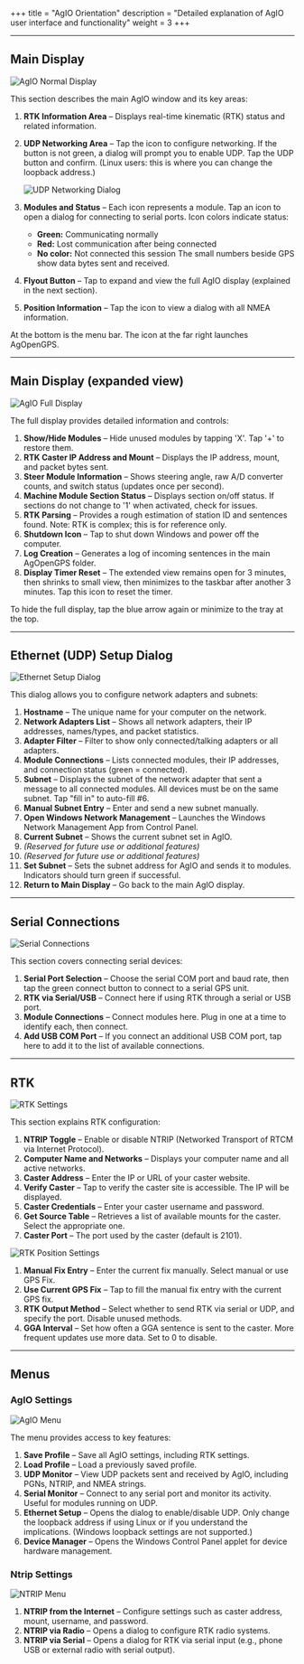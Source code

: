 +++
title = "AgIO Orientation"
description = "Detailed explanation of AgIO user interface and functionality"
weight = 3
+++

---

## Main Display

![AgIO Normal Display](../img/agio.png)

This section describes the main AgIO window and its key areas:

1. **RTK Information Area** – Displays real-time kinematic (RTK) status and
   related information.
2. **UDP Networking Area** – Tap the icon to configure networking. If the button
   is not green, a dialog will prompt you to enable UDP. Tap the UDP button and
   confirm. (Linux users: this is where you can change the loopback address.)

   ![UDP Networking Dialog](../img/agio-ethernet.png)

3. **Modules and Status** – Each icon represents a module. Tap an icon to open a
   dialog for connecting to serial ports. Icon colors indicate status:
   - **Green:** Communicating normally
   - **Red:** Lost communication after being connected
   - **No color:** Not connected this session The small numbers beside GPS show
     data bytes sent and received.
4. **Flyout Button** – Tap to expand and view the full AgIO display (explained
   in the next section).
5. **Position Information** – Tap the icon to view a dialog with all NMEA
   information.

At the bottom is the menu bar. The icon at the far right launches AgOpenGPS.

---

## Main Display (expanded view)

![AgIO Full Display](../img/agio-full.png)

The full display provides detailed information and controls:

1. **Show/Hide Modules** – Hide unused modules by tapping 'X'. Tap '+' to
   restore them.
2. **RTK Caster IP Address and Mount** – Displays the IP address, mount, and
   packet bytes sent.
3. **Steer Module Information** – Shows steering angle, raw A/D converter
   counts, and switch status (updates once per second).
4. **Machine Module Section Status** – Displays section on/off status. If
   sections do not change to '1' when activated, check for issues.
5. **RTK Parsing** – Provides a rough estimation of station ID and sentences
   found. Note: RTK is complex; this is for reference only.
6. **Shutdown Icon** – Tap to shut down Windows and power off the computer.
7. **Log Creation** – Generates a log of incoming sentences in the main
   AgOpenGPS folder.
8. **Display Timer Reset** – The extended view remains open for 3 minutes, then
   shrinks to small view, then minimizes to the taskbar after another 3 minutes.
   Tap this icon to reset the timer.

To hide the full display, tap the blue arrow again or minimize to the tray at
the top.

---

## Ethernet (UDP) Setup Dialog

![Ethernet Setup Dialog](../img/agio-ethernet-setup.png)

This dialog allows you to configure network adapters and subnets:

1. **Hostname** – The unique name for your computer on the network.
2. **Network Adapters List** – Shows all network adapters, their IP addresses,
   names/types, and packet statistics.
3. **Adapter Filter** – Filter to show only connected/talking adapters or all
   adapters.
4. **Module Connections** – Lists connected modules, their IP addresses, and
   connection status (green = connected).
5. **Subnet** – Displays the subnet of the network adapter that sent a message
   to all connected modules. All devices must be on the same subnet. Tap "fill
   in" to auto-fill #6.
6. **Manual Subnet Entry** – Enter and send a new subnet manually.
7. **Open Windows Network Management** – Launches the Windows Network Management
   App from Control Panel.
8. **Current Subnet** – Shows the current subnet set in AgIO.
9. _(Reserved for future use or additional features)_
10. _(Reserved for future use or additional features)_
11. **Set Subnet** – Sets the subnet address for AgIO and sends it to modules.
    Indicators should turn green if successful.
12. **Return to Main Display** – Go back to the main AgIO display.

---

## Serial Connections

![Serial Connections](../img/agio-gps.png)

This section covers connecting serial devices:

1. **Serial Port Selection** – Choose the serial COM port and baud rate, then
   tap the green connect button to connect to a serial GPS unit.
2. **RTK via Serial/USB** – Connect here if using RTK through a serial or USB
   port.
3. **Module Connections** – Connect modules here. Plug in one at a time to
   identify each, then connect.
4. **Add USB COM Port** – If you connect an additional USB COM port, tap here to
   add it to the list of available connections.

---

## RTK

![RTK Settings](../img/agio-rtk.png)

This section explains RTK configuration:

1. **NTRIP Toggle** – Enable or disable NTRIP (Networked Transport of RTCM via
   Internet Protocol).
2. **Computer Name and Networks** – Displays your computer name and all active
   networks.
3. **Caster Address** – Enter the IP or URL of your caster website.
4. **Verify Caster** – Tap to verify the caster site is accessible. The IP will
   be displayed.
5. **Caster Credentials** – Enter your caster username and password.
6. **Get Source Table** – Retrieves a list of available mounts for the caster.
   Select the appropriate one.
7. **Caster Port** – The port used by the caster (default is 2101).

![RTK Position Settings](../img/agio-rtk-position.png)

1. **Manual Fix Entry** – Enter the current fix manually. Select manual or use
   GPS Fix.
2. **Use Current GPS Fix** – Tap to fill the manual fix entry with the current
   GPS fix.
3. **RTK Output Method** – Select whether to send RTK via serial or UDP, and
   specify the port. Disable unused methods.
4. **GGA Interval** – Set how often a GGA sentence is sent to the caster. More
   frequent updates use more data. Set to 0 to disable.

---

## Menus

### AgIO Settings

![AgIO Menu](../img/agio-menu.png)

The menu provides access to key features:

1. **Save Profile** – Save all AgIO settings, including RTK settings.
2. **Load Profile** – Load a previously saved profile.
3. **UDP Monitor** – View UDP packets sent and received by AgIO, including PGNs,
   NTRIP, and NMEA strings.
4. **Serial Monitor** – Connect to any serial port and monitor its activity.
   Useful for modules running on UDP.
5. **Ethernet Setup** – Opens the dialog to enable/disable UDP. Only change the
   loopback address if using Linux or if you understand the implications.
   (Windows loopback settings are not supported.)
6. **Device Manager** – Opens the Windows Control Panel applet for device
   hardware management.

### Ntrip Settings

![NTRIP Menu](../img/agio-menu-ntrip.png)

1. **NTRIP from the Internet** – Configure settings such as caster address,
   mount, username, and password.
2. **NTRIP via Radio** – Opens a dialog to configure RTK radio systems.
3. **NTRIP via Serial** – Opens a dialog for RTK via serial input (e.g., phone
   USB or external radio with serial output).
